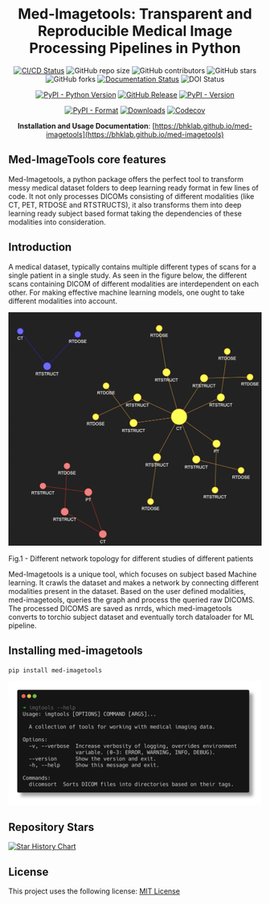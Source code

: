 <div align="center">

# Med-Imagetools: Transparent and Reproducible Medical Image Processing Pipelines in Python


[![CI/CD Status](https://github.com/bhklab/med-imagetools/actions/workflows/main.yml/badge.svg)](https://github.com/bhklab/med-imagetools/actions/workflows/main.yml)
![GitHub repo size](https://img.shields.io/github/repo-size/bhklab/med-imagetools)
![GitHub contributors](https://img.shields.io/github/contributors/bhklab/med-imagetools)
![GitHub stars](https://img.shields.io/github/stars/bhklab/med-imagetools?style=social)
![GitHub forks](https://img.shields.io/github/forks/bhklab/med-imagetools?style=social)
[![Documentation Status](https://readthedocs.org/projects/med-imagetools/badge/?version=documentation)](https://med-imagetools.readthedocs.io/en/documentation/?badge=documentation)
![DOI Status](https://zenodo.org/badge/243786996.svg)

[![PyPI - Python Version](https://img.shields.io/pypi/pyversions/med-imagetools)](https://pypi.org/project/med-imagetools/)
[![GitHub Release](https://img.shields.io/github/v/release/bhklab/med-imagetools?include_prereleases&label=pre-release)](https://github.com/bhklab/med-imagetools/releases)
[![PyPI - Version](https://img.shields.io/pypi/v/med-imagetools?label=stable-pypi)](https://pypi.org/project/med-imagetools/)

[![PyPI - Format](https://img.shields.io/pypi/format/med-imagetools)](https://pypi.org/project/med-imagetools/)
[![Downloads](https://static.pepy.tech/badge/med-imagetools)](https://pepy.tech/project/med-imagetools)
[![Codecov](https://img.shields.io/codecov/c/github/bhklab/med-imagetools?labelColor=violet&color=white)](https://codecov.io/gh/bhklab/med-imagetools)


**Installation and Usage Documentation**: [https://bhklab.github.io/med-imagetools](https://bhklab.github.io/med-imagetools)

</div>
<!--intro-start-->

## Med-ImageTools core features

Med-Imagetools, a python package offers the perfect tool to transform messy
medical dataset folders to deep learning ready format in few lines of code.
It not only processes DICOMs consisting of different modalities
(like CT, PET, RTDOSE and RTSTRUCTS), it also transforms them into
deep learning ready subject based format taking the dependencies of
these modalities into consideration.  

## Introduction

A medical dataset, typically contains multiple different types of scans
for a single patient in a single study. As seen in the figure below,
the different scans containing DICOM of different modalities are
interdependent on each other. For making effective machine
learning models, one ought to take different modalities into account.

![graph](/assets/graph.png)

Fig.1 - Different network topology for different studies of different patients

Med-Imagetools is a unique tool, which focuses on subject
based Machine learning. It crawls the dataset and makes
a network by connecting different modalities present
in the dataset. Based on the user defined modalities,
med-imagetools, queries the graph and process the
queried raw DICOMS. The processed DICOMS are saved as nrrds,
which med-imagetools converts to torchio subject dataset and
eventually torch dataloader for ML pipeline.

## Installing med-imagetools

```console
pip install med-imagetools
```

![cli](/assets/imgtools_help.png)


## Repository Stars

[![Star History Chart](https://api.star-history.com/svg?repos=bhklab/med-imagetools&type=Date)](https://star-history.com/#bhklab/med-imagetools)

## License

This project uses the following license: [MIT License](https://github.com/bhklab/med-imagetools/blob/master/LICENSE)
<!--intro-end-->
